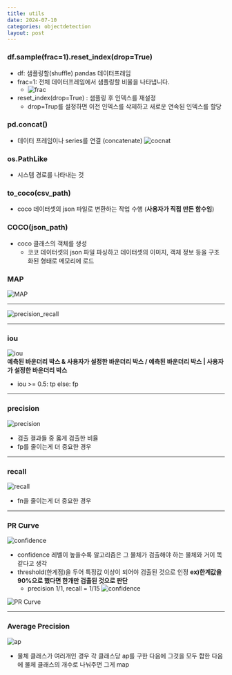 ```yaml
---
title: utils
date: 2024-07-10
categories: objectdetection
layout: post
---
```

### df.sample(frac=1).reset_index(drop=True)
- df: 샘플링할(shuffle) pandas 데이터프래임
- frac=1: 전체 데이터프레임에서 샘플링할 비율을 나타냅니다.
    - ![frac](/assets/hnv/frac.png)
- reset_index(drop=True) : 샘플링 후 인덱스를 재설정
    - drop=Trup를 설정하면 이전 인덱스를 삭제하고 새로운 연속된 인덱스를 할당

### pd.concat()
- 데이터 프레임이나 series를 연결 (concatenate)
![cocnat](/assets/hnv/concat.png)

### os.PathLike
- 시스템 경로를 나타내는 것


### to_coco(csv_path)
- coco 데이터셋의 json 파일로 변환하는 작업 수행 (**사용자가 직접 만든 함수임**)

### COCO(json_path)
- coco 클래스의 객체를 생성
    - 코코 데이터셋의 json 파일 파싱하고 데이터셋의 이미지, 객체 정보 등을 구조화된 형태로 메모리에 로드

### MAP

![MAP](/assets/hnv/MAP.png)  
<hr>

![precision_recall](/assets/hnv/precision_recall.png)  
<hr>

### iou
![iou](/assets/hnv/iou.png)  
**예측된 바운더리 박스 & 사용자가 설정한 바운더리 박스 / 예측된 바운더리 박스 | 사용자가 설정한 바운더리 박스**  
- iou >= 0.5:  tp else: fp 

<hr>

### precision
![precision](/assets/hnv/precision.png)
- 검출 결과들 중 옳게 검출한 비율
- fp를 줄이는게 더 중요한 경우
<hr>

### recall
![recall](/assets/hnv/recall.png)
- fn을 줄이는게 더 중요한 경우
<hr>

###  PR Curve  
![confidence](/assets/hnv/confidence.png)  
- confidence 레벨이 높을수록 알고리즘은 그 물체가 검출해야 하는 물체와 거이 똑같다고 생각
- threshold(한게점)을 두어 특정값 이상이 되어야 검출된 것으로 인정 **ex)한계값을 90%으로 했다면 한개만 검출된 것으로 판단**
    - precision 1/1, recall = 1/15
![confidence](/assets/hnv/confidence2.png)   

![PR Curve](/assets/hnv/PRCurve.png)  

<hr>

### Average Precision

![ap](/assets/hnv/ap.png)  
- 물체 클래스가 여러개인 경우 각 클래스당 ap를 구한 다음에 그것을 모두 합한 다음에 물체 클래스의 개수로 나눠주면 그게 map

